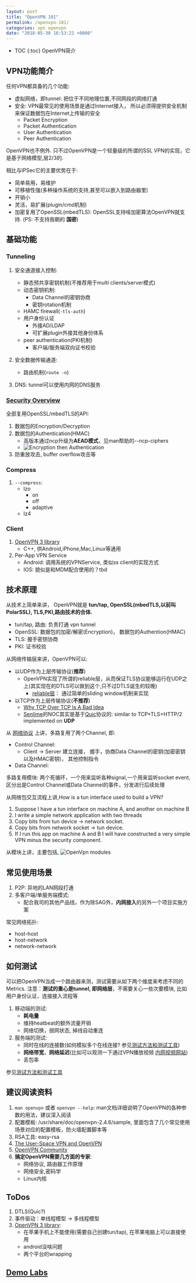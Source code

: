 ```yaml
---
layout: post
title: "OpenVPN 101"
permalink: /openvpn-101/
categories: vpn openvpn
date: "2018-05-30 16:53:21 +0800"
---
```


* TOC
{:toc}
OpenVPN简介

## VPN功能简介

任何VPN都具备的几个功能:

* 虚拟网络，即tunnel: 把位于不同地理位置,不同网段的网络打通
* 安全: VPN最常见的使用场景是通过Internet接入， 所以必须得提供安全机制来保证数据包在Internet上传输的安全
  * Packet Encryption
  * Packet Authentication
  * User Authentication
  * Peer Authentication

OpenVPN也不例外. 只不过OpenVPN是一个轻量级的所谓的SSL VPN的实现，它是基于网络模型,层2/3的.

相比与IPSec它的主要优势在于:

* 简单易用，易维护
* 可移植性强(多种操作系统的支持,甚至可以嵌入到路由器里)
* 开销小
* 灵活，易扩展(plugin/cmd机制)
* 加密复用了OpenSSL(mbedTLS): OpenSSL支持啥加密算法OpenVPN就支持. (PS: 不支持我朝的 **国密**)

## 基础功能

### Tunneling

1. 安全通道接入控制:
    * 静态预共享密钥机制(不推荐用于multi clients/server模式)
    * 动态密钥机制:
      * Data Channel的密钥协商
      * 密钥rotation机制
    * HAMC firewall(```-tls-auth```)
    * 用户身份认证
      * 外接AD/LDAP
      * 可扩展plugin外接其他身份体系
    * peer authentication(PKI机制)
      * 客户端/服务端双向证书校验

2. 安全数据传输通道:
    * 路由机制(```route -n```)

3. DNS: tunnel可以使用内网的DNS服务

### [Security Overview]

全部复用OpenSSL/mbedTLS的API:

1. 数据包的Encryption/Decryption
2. 数据包的Authentication(HMAC)
    * 高版本通过ncp升级为**AEAD模式**，见man帮助的--ncp-ciphers
    * ![Encryption then Authentication][Encryption then Authentication]
3. 防重放攻击, buffer overflow攻击等

### Compress

1. ```--compress```:
    * lzo
      * on
      * off
      * adaptive
    * lz4

### Client

1. [OpenVPN 3 library]
    * C++, 供Android,iPhone,Mac,Linux等通用
2. Per-App VPN Service
    * Android: 调用系统的VPNService, 类似ss client的实现方式
    * IOS: 貌似是和MDM配合使用的？tbd

## 技术原理

从技术上简单来讲， OpenVPN就是 **tun/tap, OpenSSL(mbedTLS,以前叫PolarSSL), TLS,PKI,路由技术的合体.**

* tun/tap, 路由: 负责打通 vpn tunnel
* OpenSSL: 数据包的加密/解密(Encryption)， 数据包的Authention(HMAC)
* TLS: 握手密钥协商
* PKI: 证书校验

从网络传输层来讲，OpenVPN可以:

* 以UDP作为上层传输协议(**推荐**)
  * OpenVPN实现了所谓的reliable层，从而保证TLS协议能够运行在UDP之上(其实现在的DTLS可以做到这个,只不过DTLS诞生的较晚)
    * [reliable层]： 通过简单的sliding window机制来实现
* 以TCP作为上层传输协议(**不推荐**)
  * [Why TCP Over TCP Is A Bad Idea]
  * [Senlime]的NOC其实是基于[Quic]协议的: similar to TCP+TLS+HTTP/2 implemented on **UDP**

从 [网络协议] 上讲，多路复用了两个Channel, 即:

* Control Channel:
  * Client -> Server 建立连接， 握手，协商Data Channel的密钥(加密密钥以及HMAC密钥)， 其他控制指令
* Data Channel:

多路复用模块: 两个死循环，一个用来监听各种signal,一个用来监听socket event, 区分出是Control Channel或Data Channel的事件，分发进行后续处理

从网络包交互流程上讲,How is a tun interface used to build a VPN?

1. Suppose I have a tun interface on machine A, and another on machine B
2. I write a simple network application with two threads
3. Copy bits from tun device -> network socket.
4. Copy bits from network socket -> tun device.
5. If I run this app on machine A and B I will have constructed a very simple VPN minus the security component.

从模块上讲，主要包括,
![OpenVpn modules][OpenVPN 3.0 modules]

## 常见使用场景

1. P2P: 异地的LAN网段打通
2. 多客户端/单服务端模式:
    * 配合我司的其他产品线，作为除SAG外，**内网接入**的另外一个项目实施方案

常见网络拓扑:

* host-host
* host-network
* network-network

## 如何测试

可以把OpenVPN当成一个路由器来测，测试需要从如下两个维度来考虑不同的Metrics. 注意：**测试的重心是tunnel, 即网络层**，不需要关心一些次要模块, 比如用户身份认证，连接接入流程等

1. 移动端的测试:
    * **耗电量**
    * 维持heatbeat的额外流量开销
    * 网络切换，弱网状态, 掉线自动重连
2. 服务端的测试:
    * 同时在线的连接数(如何模拟多个在线连接? 参见[测试方法和测试工具])
    * **网络带宽**，**网络延迟**(比如可以观测一下通过VPN播放视频 [内网视频网站])
    * 丢包率

参见[测试方法和测试工具]

## 建议阅读资料

1. ```man openvpn``` 或者 ```openvpn --help```: man文档详细说明了OpenVPN的各种参数的用法，建议深入阅读
2. 配置模板: /usr/share/doc/openvpn-2.4.6/sample, 里面包含了几个常见使用场景对应的配置模板，防火墙配置脚本等
3. RSA工具: easy-rsa
4. [The User-Space VPN and OpenVPN]
5. [OpenVPN Community]
6. **搞定OpenVPN需要几方面的专家**:
    * 网络协议, 路由器工作原理
    * 网络安全,密码学
    * Linux内核

## ToDos

1. DTLS(Quic?)
2. 事件驱动：单线程模型 -> 多线程模型
3. [OpenVPN 3 library]:
    * 在苹果手机上不能使用(需要自己创建tun/tap), 在苹果电脑上可以直接使用
    * android没啥问题
    * 两个平台的wrapping

## [Demo Labs]

[reliable层]: https://build.openvpn.net/doxygen/html/group__reliable.html
[网络协议]: https://build.openvpn.net/doxygen/html/network_protocol.html
[The User-Space VPN and OpenVPN]: https://openvpn.net/papers/BLUG-talk/index.html
[Why TCP Over TCP Is A Bad Idea]: http://sites.inka.de/bigred/devel/TCP-TCP.html
[Quic]: https://www.chromium.org/quic
[OpenVPN 3.0 modules]: https://community.openvpn.net/openvpn/raw-attachment/wiki/RoadMap/openvpn-3.0.png "OpenVPN modules"
[OpenVPN 3 library]: https://github.com/OpenVPN/openvpn3
[内网视频网站]: http://192.168.30.22/v
[测试方法和测试工具]: http://192.168.33.218/display/~xifeng/qa+todos
[Security Overview]: https://openvpn.net/index.php/open-source/documentation/security-overview.html
[Encryption then Authentication]: https://upload.wikimedia.org/wikipedia/commons/b/b9/Authenticated_Encryption_EtM.png "Encryption then Authentication"
[Senlime]: https://www.senlime.com
[OpenVPN Community]: https://community.openvpn.net/openvpn
[Demo Labs]: http://192.168.33.218/display/~xifeng/Labs